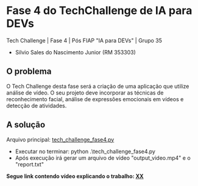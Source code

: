 # Fase 4 do TechChallenge de IA para DEVs
Tech Challenge | Fase 4 | Pós FIAP "IA para DEVs" | Grupo 35

- Silvio Sales do Nascimento Junior (RM 353303)

## O problema
O Tech Challenge desta fase será a criação de uma aplicação que utilize análise de vídeo. O seu projeto deve incorporar as técnicas de reconhecimento facial, análise de expressões emocionais em vídeos e detecção de atividades.

## A solução
Arquivo principal: [tech_challenge_fase4.py](https://github.com/silviosnjr/Fase4_TechChallenge/blob/main/tech_challenge_fase4.py)

* Executar no terminar: python .\tech_challenge_fase4.py
* Após execução irá gerar um arquivo de vídeo "output_video.mp4" e o "report.txt"

**Segue link contendo vídeo explicando o trabalho: [XX](XXX)**

